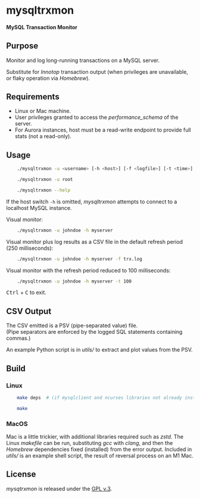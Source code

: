
# mysqltrxmon

#### MySQL Transaction Monitor


## Purpose

Monitor and log long-running transactions on a MySQL server.

Substitute for *Innotop* transaction output (when privileges are unavailable, or flaky operation via *Homebrew*).


## Requirements

+ Linux or Mac machine.
+ User privileges granted to access the *performance_schema* of the server.
+ For Aurora instances, host must be a read-write endpoint to provide full stats (not a read-only).


## Usage

```bash
    ./mysqltrxmon -u <username> [-h <host>] [-f <logfile>] [-t <time>] [-p <port>]

    ./mysqltrxmon -u root

    ./mysqltrxmon --help
```

If the host switch `-h` is omitted, *mysqltrxmon* attempts to connect to a localhost MySQL instance.


Visual monitor:

```bash
    ./mysqltrxmon -u johndoe -h myserver
```

Visual monitor plus log results as a CSV file in the default refresh period (250 milliseconds):

```bash
    ./mysqltrxmon -u johndoe -h myserver -f trx.log
```

Visual monitor with the refresh period reduced to 100 milliseconds:

```bash
    ./mysqltrxmon -u johndoe -h myserver -t 100
```


<kbd>Ctrl</kbd> + <kbd>C</kbd> to exit.


## CSV Output

The CSV emitted is a PSV (pipe-separated value) file.  
(Pipe separators are enforced by the logged SQL statements containing commas.)

An example Python script is in *utils/* to extract and plot values from the PSV.


## Build

### Linux

```bash
    make deps  # (if mysqlclient and ncurses libraries not already installed)

    make
```

### MacOS

Mac is a little trickier, with additional libraries required such as *zstd*. The Linux *makefile* can be run, substituting *gcc* with *clang*, and then the *Homebrew* dependencies fixed (installed) from the error output. Included in *utils/* is an example shell script, the result of  reversal process on an M1 Mac.


## License

*mysqtrxmon* is released under the [GPL v.3](https://www.gnu.org/licenses/gpl-3.0.html).
